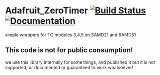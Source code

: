 # Adafruit_ZeroTimer [![Build Status](https://github.com/adafruit/Adafruit_ZeroTimer/workflows/Arduino%20Library%20CI/badge.svg)](https://github.com/adafruit/Adafruit_ZeroTimer/actions)[![Documentation](https://github.com/adafruit/ci-arduino/blob/master/assets/doxygen_badge.svg)](http://adafruit.github.io/Adafruit_ZeroTimer/html/index.html)

simple wrappers for TC modules 3,4,5 on SAMD21 and SAMD51

## This code is not for public consumption!
we use this library internally for some things, and published it but it is not supported, or documented or guaranteed to work whatsoever!
